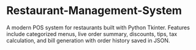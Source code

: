 # Restaurant-Management-System
A modern POS system for restaurants built with Python Tkinter. Features include categorized menus, live order summary, discounts, tips, tax calculation, and bill generation with order history saved in JSON.

